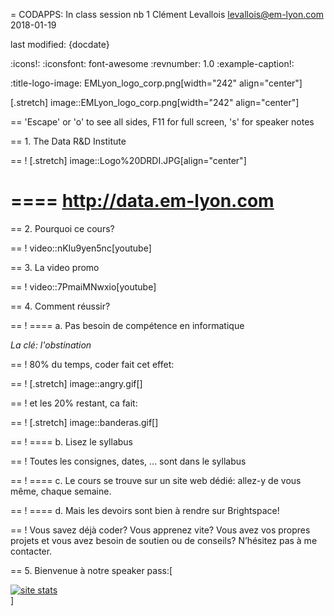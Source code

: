 = CODAPPS: In class session nb 1
Clément Levallois <levallois@em-lyon.com>
2018-01-19

last modified: {docdate}

:icons!:
:iconsfont:   font-awesome
:revnumber: 1.0
:example-caption!:

:title-logo-image: EMLyon_logo_corp.png[width="242" align="center"]

[.stretch]
image::EMLyon_logo_corp.png[width="242" align="center"]


==  'Escape' or 'o' to see all sides, F11 for full screen, 's' for speaker notes

==  1. The Data R&D Institute

==  !
[.stretch]
image::Logo%20DRDI.JPG[align="center"]


====
http://data.em-lyon.com
====

==  2. Pourquoi ce cours?

==  !
video::nKIu9yen5nc[youtube]

==  3. La video promo

==  !
video::7PmaiMNwxio[youtube]

==  4. Comment réussir?

==  !
==== a. Pas besoin de compétence en informatique

*La clé: l'obstination*

==  !
80% du temps, coder fait cet effet:

==  !
[.stretch]
image::angry.gif[]


==  !
et les 20% restant, ca fait:

==  !
[.stretch]
image::banderas.gif[]


==  !
==== b. Lisez le syllabus

==  !
Toutes les consignes, dates, ... sont dans le syllabus

==  !
==== c. Le cours se trouve sur un site web dédié: allez-y de vous même, chaque semaine.

==  !
==== d. Mais les devoirs sont bien à rendre sur Brightspace!

==  !
Vous savez déjà coder? Vous apprenez vite? Vous avez vos propres projets et vous avez besoin de soutien ou de conseils? N’hésitez pas à me contacter.


==  5. Bienvenue à notre speaker
pass:[    <!-- Start of StatCounter Code for Default Guide -->
    <script type="text/javascript">
        var sc_project = 11592657;
        var sc_invisible = 1;
        var sc_security = "11592657";
        var scJsHost = (("https:" == document.location.protocol) ?
            "https://secure." : "http://www.");
        document.write("<sc" + "ript type='text/javascript' src='" +
            scJsHost +
            "statcounter.com/counter/counter.js'></" + "script>");
    </script>
    <noscript><div class="statcounter"><a title="site stats"
    href="http://statcounter.com/" target="_blank"><img
    class="statcounter"
    src="//c.statcounter.com/11592657/0/11592657/1/" alt="site
    stats"></a></div></noscript>
    <!-- End of StatCounter Code for Default Guide -->]

